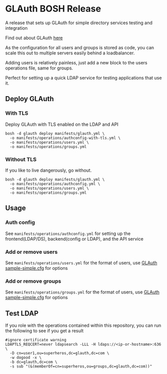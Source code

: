 # GLAuth BOSH Release
A release that sets up GLAuth for simple directory services testing and integration

Find out about GLAuth [here](https://github.com/glauth/glauth)

As the configuration for all users and groups is stored as code, you can scale this out to multiple servers easily behind a loadbalancer.

Adding users is relatively painless, just add a new block to the users operations file, same for groups.

Perfect for setting up a quick LDAP service for testing applications that use it.

## Deploy GLAuth
### With TLS
Deploy GLAuth with TLS enabled on the LDAP and API
```
bosh -d glauth deploy manifests/glauth.yml \
  -o manifests/operations/authconfig-with-tls.yml \
  -o manifests/operations/users.yml \
  -o manifests/operations/groups.yml
```
### Without TLS
If you like to live dangerously, go without.
```
bosh -d glauth deploy manifests/glauth.yml \
  -o manifests/operations/authconfig.yml \
  -o manifests/operations/users.yml \
  -o manifests/operations/groups.yml
```

## Usage
### Auth config
See `manifests/operations/authconfig.yml` for setting up the frontend(LDAP/DS), backend(config or LDAP), and the API service

### Add or remove users
See `manifests/operations/users.yml` for the format of users, use [GLAuth sample-simple.cfg](https://github.com/glauth/glauth/blob/master/sample-simple.cfg) for options

### Add or remove groups
See `manifests/operations/groups.yml` for the format of users, use [GLAuth sample-simple.cfg](https://github.com/glauth/glauth/blob/master/sample-simple.cfg) for options


## Test LDAP
If you role with the operations contained within this repository, you can run the following to see if you get a result
```
#ignore certificate warning
LDAPTLS_REQCERT=never ldapsearch -LLL -H ldaps://<ip-or-hostname>:636 \
  -D cn=user1,ou=superheros,dc=glauth,dc=com \
  -w dogood -x \
  -b dc=glauth,dc=com \
  -s sub "(&(memberOf=cn=superheros,ou=groups,dc=glauth,dc=com))"
```
